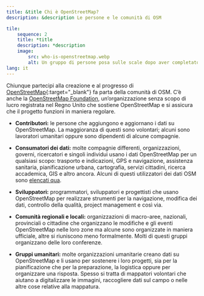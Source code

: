 ```yaml
---
title: &title Chi è OpenStreetMap?
description: &description Le persone e le comunità di OSM

tile:
    sequence: 2
    title: *title 
    description: *description
    image:
        src: who-is-openstreetmap.webp
        alt: Un gruppo di persone posa sulle scale dopo aver completato un laboratorio di mappatura
lang: it
---
```


Chiunque partecipi alla creazione e al progresso di [OpenStreetMap](https://openstreetmap.org){:target="_blank"} fa parta della comunità di OSM. C’è anche la [OpenStreetMap Foundation](/about-osm-community/osm-foundation.md), un’organizzazione senza scopo di lucro registrata nel Regno Unito che sostiene OpenStreetMap e si assicura che il progetto funzioni in maniera regolare.

* **Contributori:** le persone che aggiungono e aggiornano i dati su OpenStreetMap. La maggioranza di questi sono volontari; alcuni sono lavoratori umanitari oppure sono dipendenti di alcune compagnie.

* **Consumatori dei dati:** molte compagnie differenti, organizzazioni, governi, ricercatori e singoli individui usano i dati OpenStreetMap per un qualsiasi scopo: trasporto e indicazioni, GPS e navigazione, assistenza sanitaria, pianificazione urbana, cartografia, servizi cittadini, ricerca accademica, GIS e altro ancora. Alcuni di questi utilizzatori dei dati OSM sono [elencati qua](/about-osm-community/consumers.md).

* **Sviluppatori:** programmatori, sviluppatori e progettisti che usano OpenStreetMap per realizzare strumenti per la navigazione, modifica dei dati, controllo della qualità, project management e così via.

* **Comunità regionali e locali:** organizzazioni di macro-aree, nazionali, provinciali o cittadine che organizzano le modifiche e gli eventi OpenStreetMap nelle loro zone ma alcune sono organizzate in maniera ufficiale, altre si riuniscono meno formalmente. Molti di questi gruppi organizzano delle loro conferenze.

* **Gruppi umanitari:** molte organizzazioni umanitarie creano dati su OpenStreetMap e li usano per sostenere i loro progetti, sia per la pianificazione che per la preparazione, la logistica oppure per organizzare una risposta. Spesso si tratta di mappatori volontari che aiutano a digitalizzare le immagini, raccogliere dati sul campo o nelle altre cose relative alla mappatura.

